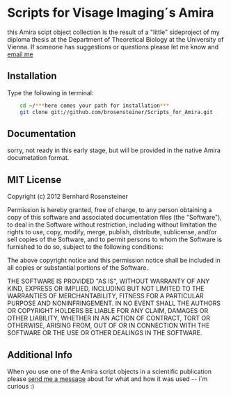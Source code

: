 # Scripts for Visage Imaging´s Amira

this Amira scipt object collection is the result of a "little" sideproject of my diploma thesis at the Department of Theoretical Biology at the University of Vienna.
If someone has suggestions or questions please let me know and [email me](mailto:brosensteiner@gmail.com)

## Installation

Type the following in terminal:

```bash
    cd ~/***here comes your path for installation***
    git clone git://github.com/brosensteiner/Scripts_for_Amira.git
```
## Documentation

sorry, not ready in this early stage, but will be provided in the native Amira documetation format. 

## MIT License

Copyright (c) 2012 Bernhard Rosensteiner

Permission is hereby granted, free of charge, to any person obtaining a copy of this software and associated documentation files (the "Software"), to deal in the Software without restriction, including without limitation the rights to use, copy, modify, merge, publish, distribute, sublicense, and/or sell copies of the Software, and to permit persons to whom the Software is furnished to do so, subject to the following conditions:

The above copyright notice and this permission notice shall be included in all copies or substantial portions of the Software.

THE SOFTWARE IS PROVIDED "AS IS", WITHOUT WARRANTY OF ANY KIND, EXPRESS OR IMPLIED, INCLUDING BUT NOT LIMITED TO THE WARRANTIES OF MERCHANTABILITY, FITNESS FOR A PARTICULAR PURPOSE AND NONINFRINGEMENT. IN NO EVENT SHALL THE AUTHORS OR COPYRIGHT HOLDERS BE LIABLE FOR ANY CLAIM, DAMAGES OR OTHER LIABILITY, WHETHER IN AN ACTION OF CONTRACT, TORT OR OTHERWISE, ARISING FROM, OUT OF OR IN CONNECTION WITH THE SOFTWARE OR THE USE OR OTHER DEALINGS IN THE SOFTWARE.

## Additional Info

When you use one of the Amira script objects in a scientific publication please [send me a message](mailto:brosensteiner@gmail.com) about for what and how it was used -- i´m curious :)



